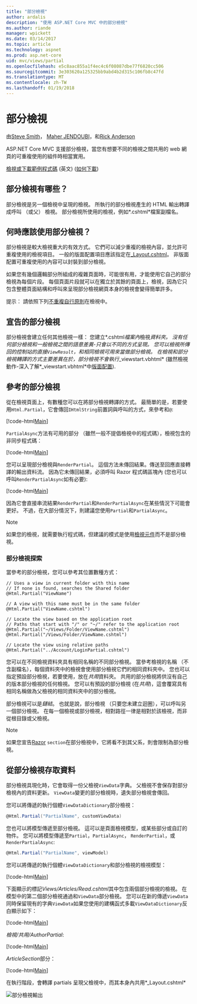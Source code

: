 ```yaml
---
title: "部分檢視"
author: ardalis
description: "使用 ASP.NET Core MVC 中的部分檢視"
ms.author: riande
manager: wpickett
ms.date: 03/14/2017
ms.topic: article
ms.technology: aspnet
ms.prod: asp.net-core
uid: mvc/views/partial
ms.openlocfilehash: e5c8aac855a1f4ec4c6f08087dbe77f6820cc506
ms.sourcegitcommit: 3e303620a125325bb9abd4b2d315c106fb8c47fd
ms.translationtype: MT
ms.contentlocale: zh-TW
ms.lasthandoff: 01/19/2018
---
```

# <a name="partial-views"></a>部分檢視

由[Steve Smith](https://ardalis.com/)， [Maher JENDOUBI](https://twitter.com/maherjend)，和[Rick Anderson](https://twitter.com/RickAndMSFT)

ASP.NET Core MVC 支援部分檢視，當您有想要不同的檢視之間共用的 web 網頁的可重複使用的組件時相當實用。

[檢視或下載範例程式碼](https://github.com/aspnet/Docs/tree/master/aspnetcore/mvc/views/partial/sample) \(英文\) ([如何下載](xref:tutorials/index#how-to-download-a-sample))

## <a name="what-are-partial-views"></a>部分檢視有哪些？

部分檢視是另一個檢視中呈現的檢視。 所執行的部分檢視產生的 HTML 輸出轉譯成呼叫 （或父） 檢視。 部分檢視所使用的檢視，例如*.cshtml*檔案副檔名。

## <a name="when-should-i-use-partial-views"></a>何時應該使用部分檢視？

部分檢視是較大檢視重大的有效方式。 它們可以減少重複的檢視內容，並允許可重複使用的檢視項目。 一般的版面配置項目應該指定在[_Layout.cshtml](layout.md)。 非版面配置可重複使用的內容可以封裝到部分檢視。

如果您有幾個邏輯部分所組成的複雜頁面時，可能很有用，才能使用它自己的部分檢視為每個片段。 每個頁面片段就可以在獨立於其餘的頁面上，檢視，因為它只包含整體頁面結構和呼叫來呈現部分檢視網頁本身的檢視會變得簡單許多。

提示： 請依照下列[不重複自行原則](http://deviq.com/don-t-repeat-yourself/)在檢視中。

## <a name="declaring-partial-views"></a>宣告的部分檢視

部分檢視會建立任何其他檢視一樣： 您建立*.cshtml*檔案內*檢視*資料夾。 沒有任何部分檢視和一般檢視之間的語意差異-只會以不同的方式呈現。 您可以檢視所傳回的控制站的直接`ViewResult`，和相同檢視可用來當做部分檢視。 在檢視和部分檢視轉譯的方式主要差異在於，部分檢視不會執行*_viewstart.vbhtml* (雖然檢視動作-深入了解*_viewstart.vbhtml*中[版面配置](layout.md)).

## <a name="referencing-a-partial-view"></a>參考的部分檢視

從在檢視頁面上，有數種您可以在將部分檢視轉譯的方式。 最簡單的是，若要使用`Html.Partial`，它會傳回`IHtmlString`前置詞與呼叫的方式，來參考和`@`:

[!code-html[Main](partial/sample/src/PartialViewsSample/Views/Home/About.cshtml?range=9)]

`PartialAsync`方法有可用的部分 （雖然一般不提倡檢視中的程式碼），檢視包含的非同步程式碼：

[!code-html[Main](partial/sample/src/PartialViewsSample/Views/Home/About.cshtml?range=8)]

您可以呈現部分檢視與`RenderPartial`。 這個方法未傳回結果。傳送至回應直接轉譯的輸出資料流。 因為它未傳回結果，必須呼叫 Razor 程式碼區塊內 (您也可以呼叫`RenderPartialAsync`如有必要):

[!code-html[Main](partial/sample/src/PartialViewsSample/Views/Home/About.cshtml?range=10-12)]

因為它會直接串流結果`RenderPartial`和`RenderPartialAsync`在某些情況下可能會更好。 不過，在大部分情況下，則建議您使用`Partial`和`PartialAsync`。

> [!NOTE]
> 如果您的檢視，就需要執行程式碼，但建議的模式是使用[檢視元件](view-components.md)而不是部分檢視。

### <a name="partial-view-discovery"></a>部分檢視探索

當參考的部分檢視，您可以參考其位置數種方式：

```text
// Uses a view in current folder with this name
// If none is found, searches the Shared folder
@Html.Partial("ViewName")

// A view with this name must be in the same folder
@Html.Partial("ViewName.cshtml")

// Locate the view based on the application root
// Paths that start with "/" or "~/" refer to the application root
@Html.Partial("~/Views/Folder/ViewName.cshtml")
@Html.Partial("/Views/Folder/ViewName.cshtml")

// Locate the view using relative paths
@Html.Partial("../Account/LoginPartial.cshtml")
```

您可以在不同檢視資料夾具有相同名稱的不同部分檢視。 當參考檢視的名稱 （不含副檔名），每個資料夾中的檢視會使用部分檢視它們的相同資料夾中。 您也可以指定預設部分檢視，若要使用，放在*共用*資料夾。 共用的部分檢視將供沒有自己的版本部分檢視的任何檢視。 您可以有預設的部分檢視 (在*共用*)，這會覆寫具有相同名稱做為父檢視的相同資料夾中的部分檢視。

部分檢視可以是*鏈結*。 也就是說，部分檢視 （只要您未建立迴圈），可以呼叫另一個部分檢視。 在每一個檢視或部分檢視，相對路徑一律是相對於該檢視，而非從根目錄或父檢視。

> [!NOTE]
> 如果您宣告[Razor](razor.md) `section`在部分檢視中，它將看不到其父系，則會限制為部分檢視。

## <a name="accessing-data-from-partial-views"></a>從部分檢視存取資料

部分檢視具現化時，它會取得一份父檢視`ViewData`字典。 父檢視不會保存對部分檢視內的資料更新。 `ViewData`變更的部分檢視時，遺失部分檢視會傳回。

您可以將傳遞的執行個體`ViewDataDictionary`部分檢視：

```csharp
@Html.Partial("PartialName", customViewData)
   ```

您也可以將模型傳遞至部分檢視。 這可以是頁面檢視模型，或某些部分或自訂的物件。 您可以將模型傳遞至`Partial`，`PartialAsync`， `RenderPartial`，或`RenderPartialAsync`:

```csharp
@Html.Partial("PartialName", viewModel)
   ```

您可以將傳遞的執行個體`ViewDataDictionary`和部分檢視的檢視模型：

[!code-html[Main](partial/sample/src/PartialViewsSample/Views/Articles/Read.cshtml?range=15-16)]

下面顯示的標記*Views/Articles/Read.cshtml*其中包含兩個部分檢視的檢視。 在模型中的第二個部分檢視通過和`ViewData`部分檢視。 您可以在新的傳遞`ViewData`同時保留現有的字典`ViewData`如果您使用的建構函式多載`ViewDataDictionary`反白顯示如下：

[!code-html[Main](partial/sample/src/PartialViewsSample/Views/Articles/Read.cshtml)]

*檢視/共用/AuthorPartial*:

[!code-html[Main](partial/sample/src/PartialViewsSample/Views/Shared/AuthorPartial.cshtml)]

*ArticleSection*部分：

[!code-html[Main](partial/sample/src/PartialViewsSample/Views/Articles/ArticleSection.cshtml)]

在執行階段，會轉譯 partials 呈現父檢視中，而其本身內共用*_Layout.cshtml*

![部分檢視輸出](partial/_static/output.png)
